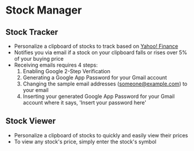 # **Stock Manager**
## Stock Tracker
* Personalize a clipboard of stocks to track based on [Yahoo! Finance](https://finance.yahoo.com/)
* Notifies you via email if a stock on your clipboard falls or rises over 5% of your buying price
* Receiving emails requires 4 steps:
  1. Enabling Google 2-Step Verification
  2. Generating a Google App Password for your Gmail account
  3. Changing the sample email addresses (someone@example.com) to your email
  4. Inserting your generated Google App Password for your Gmail account where it says, 'Insert your password here'

## Stock Viewer
* Personalize a clipboard of stocks to quickly and easily view their prices
* To view any stock's price, simply enter the stock's symbol
  
